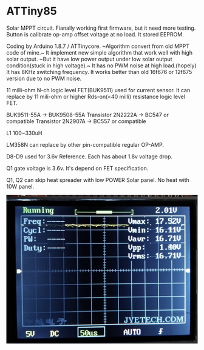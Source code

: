 # ATTiny85
Solar MPPT circuit.
Fianally working first firmware, but it need more testing.
Button is calibrate op-amp offset voltage at no load. It stored EEPROM.

Coding by Arduino 1.8.7 / ATTinycore.
~Algorithm convert from old MPPT code of mine.~
It implement new simple algorithm that work well with high solar output.
~But it have low power output under low solar output condition(stuck in high voltage).~
It has no PWM noise at high load.(hopely)
It has 8KHz switching frequency.
It works better than old 16f676 or 12f675 version due to no PWM noise.


11 milli-ohm N-ch logic level FET(BUK9511) used for current sensor. 
It can replace by 11 mili-ohm or higher Rds-on(<40 milli) resistance logic level FET.

BUK9511-55A -> BUK9508-55A
Transistor 2N2222A -> BC547 or compatible
Transistor 2N2907A -> BC557 or compatible

L1 100~330uH

LM358N can replace by other pin-compatible regular OP-AMP.

D8-D9 used for 3.6v Reference. Each has about 1.8v voltage drop.

Q1 gate voltage is 3.6v. It's depend on FET specification.

Q1, Q2 can skip heat spreader with low POWER Solar panel. No heat with 10W panel.

![alt text](https://raw.githubusercontent.com/rasberryrabbit/ATTiny85_MPPT/master/attiny85-mppt-works.jpg)

